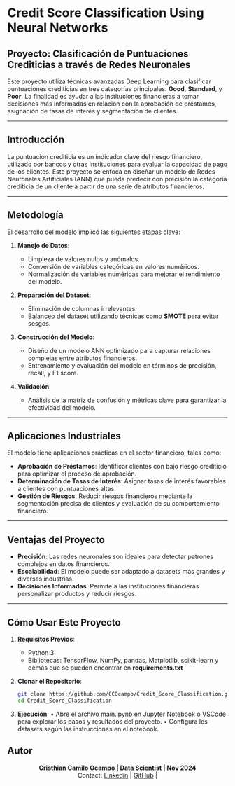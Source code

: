 # Credit Score Classification Using Neural Networks

## Proyecto: Clasificación de Puntuaciones Crediticias a través de Redes Neuronales

Este proyecto utiliza técnicas avanzadas Deep Learning para clasificar puntuaciones crediticias en tres categorías principales: **Good**, **Standard**, y **Poor**. La finalidad es ayudar a las instituciones financieras a tomar decisiones más informadas en relación con la aprobación de préstamos, asignación de tasas de interés y segmentación de clientes.

---

## **Introducción**

La puntuación crediticia es un indicador clave del riesgo financiero, utilizado por bancos y otras instituciones para evaluar la capacidad de pago de los clientes. Este proyecto se enfoca en diseñar un modelo de Redes Neuronales Artificiales (ANN) que pueda predecir con precisión la categoría crediticia de un cliente a partir de una serie de atributos financieros.

---

## **Metodología**

El desarrollo del modelo implicó las siguientes etapas clave:

1. **Manejo de Datos**:

   - Limpieza de valores nulos y anómalos.
   - Conversión de variables categóricas en valores numéricos.
   - Normalización de variables numéricas para mejorar el rendimiento del modelo.

2. **Preparación del Dataset**:

   - Eliminación de columnas irrelevantes.
   - Balanceo del dataset utilizando técnicas como **SMOTE** para evitar sesgos.

3. **Construcción del Modelo**:

   - Diseño de un modelo ANN optimizado para capturar relaciones complejas entre atributos financieros.
   - Entrenamiento y evaluación del modelo en términos de precisión, recall, y F1 score.

4. **Validación**:
   - Análisis de la matriz de confusión y métricas clave para garantizar la efectividad del modelo.

---

## **Aplicaciones Industriales**

El modelo tiene aplicaciones prácticas en el sector financiero, tales como:

- **Aprobación de Préstamos**:
  Identificar clientes con bajo riesgo crediticio para optimizar el proceso de aprobación.
- **Determinación de Tasas de Interés**:
  Asignar tasas de interés favorables a clientes con puntuaciones altas.
- **Gestión de Riesgos**:
  Reducir riesgos financieros mediante la segmentación precisa de clientes y evaluación de su comportamiento financiero.

---

## **Ventajas del Proyecto**

- **Precisión**: Las redes neuronales son ideales para detectar patrones complejos en datos financieros.
- **Escalabilidad**: El modelo puede ser adaptado a datasets más grandes y diversas industrias.
- **Decisiones Informadas**: Permite a las instituciones financieras personalizar productos y reducir riesgos.

---

## **Cómo Usar Este Proyecto**

1. **Requisitos Previos**:

   - Python 3
   - Bibliotecas: TensorFlow, NumPy, pandas, Matplotlib, scikit-learn y demás que se pueden encontrar en **requirements.txt**

2. **Clonar el Repositorio**:

   ```bash
   git clone https://github.com/CCOcampo/Credit_Score_Classification.git
   cd Credit_Score_Classification
   ```

3. **Ejecución**:
   • Abre el archivo main.ipynb en Jupyter Notebook o VSCode para explorar los pasos y resultados del proyecto.
   • Configura los datasets según las instrucciones en el notebook.

## **Autor**

<div style="text-align: center;">
  <b>Cristhian Camilo Ocampo | Data Scientist | Nov 2024 </b>
    
  <br>
  Contact:
  <a href="https://www.linkedin.com/in/cristhian-camilo-ocampo-bolivar/">Linkedin</a> | 
  <a href="https://github.com/CCOcampo">GitHub</a> | 
</div>
